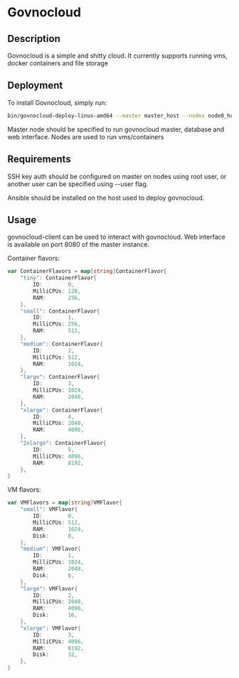 # Govnocloud

## Description

Govnocloud is a simple and shitty cloud.
It currently supports running vms, docker containers and file storage

## Deployment

To install Govnocloud, simply run:
```bash
bin/govnocloud-deploy-linux-amd64 --master master_host --nodes node0_host, node1_host
```
Master node should be specified to run govnocloud master, database and web interface.
Nodes are used to run vms/containers

## Requirements

SSH key auth should be configured on master on nodes using root user, or another user can be specified using --user flag.

Ansible should be installed on the host used to deploy govnocloud.

## Usage

govnocloud-client can be used to interact with govnocloud.
Web interface is available on port 8080 of the master instance.

Container flavors:
```go
var ContainerFlavors = map[string]ContainerFlavor{
	"tiny": ContainerFlavor{
		ID:        0,
		MilliCPUs: 128,
		RAM:       256,
	},
	"small": ContainerFlavor{
		ID:        1,
		MilliCPUs: 256,
		RAM:       512,
	},
	"medium": ContainerFlavor{
		ID:        2,
		MilliCPUs: 512,
		RAM:       1024,
	},
	"large": ContainerFlavor{
		ID:        3,
		MilliCPUs: 1024,
		RAM:       2048,
	},
	"xlarge": ContainerFlavor{
		ID:        4,
		MilliCPUs: 2048,
		RAM:       4096,
	},
	"2xlarge": ContainerFlavor{
		ID:        5,
		MilliCPUs: 4096,
		RAM:       8192,
	},
}
```

VM flavors:
```go
var VMFlavors = map[string]VMFlavor{
	"small": VMFlavor{
		ID:        0,
		MilliCPUs: 512,
		RAM:       1024,
		Disk:      8,
	},
	"medium": VMFlavor{
		ID:        1,
		MilliCPUs: 1024,
		RAM:       2048,
		Disk:      8,
	},
	"large": VMFlavor{
		ID:        2,
		MilliCPUs: 2048,
		RAM:       4096,
		Disk:      16,
	},
	"xlarge": VMFlavor{
		ID:        3,
		MilliCPUs: 4096,
		RAM:       8192,
		Disk:      32,
	},
}
```